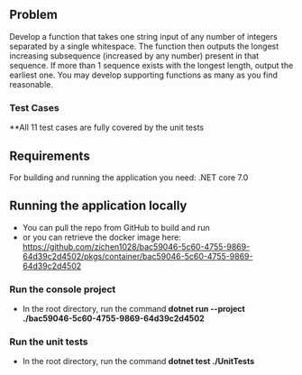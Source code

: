 ## Problem
Develop a function that takes one string input of any number of integers separated by a single whitespace. The function then outputs the longest increasing subsequence (increased by any number) present in that sequence. If more than 1 sequence exists with the longest length, output the earliest one. You may develop supporting functions as many as you find reasonable.

### Test Cases
**All 11 test cases are fully covered by the unit tests

## Requirements
For building and running the application you need:
.NET core 7.0

## Running the application locally
* You can pull the repo from GitHub to build and run
* or you can retrieve the docker image here: https://github.com/zichen1028/bac59046-5c60-4755-9869-64d39c2d4502/pkgs/container/bac59046-5c60-4755-9869-64d39c2d4502

### Run the console project
* In the root directory, run the command **dotnet run --project ./bac59046-5c60-4755-9869-64d39c2d4502**
### Run the unit tests
* In the root directory, run the command **dotnet test ./UnitTests**

